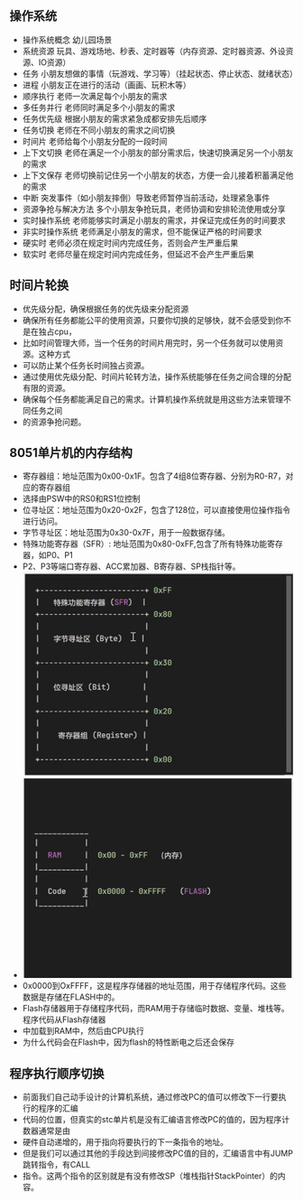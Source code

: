 ## 操作系统
- 操作系统概念 幼儿园场景
- 系统资源 玩具、游戏场地、秒表、定时器等（内存资源、定时器资源、外设资源、IO资源）
- 任务 小朋友想做的事情（玩游戏、学习等）（挂起状态、停止状态、就绪状态）
- 进程 小朋友正在进行的活动（画画、玩积木等）
- 顺序执行 老师一次满足每个小朋友的需求
- 多任务并行 老师同时满足多个小朋友的需求
- 任务优先级 根据小朋友的需求紧急成都安排先后顺序
- 任务切换 老师在不同小朋友的需求之间切换
- 时间片 老师给每个小朋友分配的一段时间
- 上下文切换 老师在满足一个小朋友的部分需求后，快速切换满足另一个小朋友的需求
- 上下文保存 老师切换前记住另一个小朋友的状态，方便一会儿接着积蓄满足他的需求
- 中断 突发事件（如小朋友摔倒）导致老师暂停当前活动，处理紧急事件
- 资源争抢与解决方法 多个小朋友争抢玩具，老师协调和安排轮流使用或分享
- 实时操作系统 老师能够实时满足小朋友的需求，并保证完成任务的时间要求
- 非实时操作系统 老师满足小朋友的需求，但不能保证严格的时间要求
- 硬实时 老师必须在规定时间内完成任务，否则会产生严重后果
- 软实时 老师尽量在规定时间内完成任务，但延迟不会产生严重后果
## 时间片轮换
- 优先级分配，确保根据任务的优先级来分配资源
- 确保所有任务都能公平的使用资源，只要你切换的足够快，就不会感受到你不是在独占cpu，
- 比如时间管理大师，当一个任务的时间片用完时，另一个任务就可以使用资源。这种方式
- 可以防止某个任务长时间独占资源。
- 通过使用优先级分配、时间片轮转方法，操作系统能够在任务之间合理的分配有限的资源。
- 确保每个任务都能满足自己的需求。计算机操作系统就是用这些方法来管理不同任务之间
- 的资源争抢问题。
## 8051单片机的内存结构
- 寄存器组：地址范围为0x00-0x1F。包含了4组8位寄存器、分别为R0-R7，对应的寄存器组
- 选择由PSW中的RS0和RS1位控制
- 位寻址区：地址范围为0x20-0x2F，包含了128位，可以直接使用位操作指令进行访问。
- 字节寻址区：地址范围为0x30-0x7F，用于一般数据存储。
- 特殊功能寄存器（SFR）: 地址范围为0x80-0xFF,包含了所有特殊功能寄存器，如P0、P1
- P2、P3等端口寄存器、ACC累加器、B寄存器、SP栈指针等。![](操作系统_files/1.jpg)
- ![](操作系统_files/2.jpg)
- 0x0000到OxFFFF，这是程序存储器的地址范围，用于存储程序代码。这些数据是存储在FLASH中的。
- Flash存储器用于存储程序代码，而RAM用于存储临时数据、变量、堆栈等。程序代码从Flash存储器
- 中加载到RAM中，然后由CPU执行
- 为什么代码会在Flash中，因为flash的特性断电之后还会保存
## 程序执行顺序切换
- 前面我们自己动手设计的计算机系统，通过修改PC的值可以修改下一行要执行的程序的汇编
- 代码的位置，但真实的stc单片机是没有汇编语言修改PC的值的，因为程序计数器通常是由
- 硬件自动递增的，用于指向将要执行的下一条指令的地址。
- 但是我们可以通过其他的手段达到间接修改PC值的目的，汇编语言中有JUMP跳转指令，有CALL
- 指令。这两个指令的区别就是有没有修改SP（堆栈指针StackPointer）的内容。